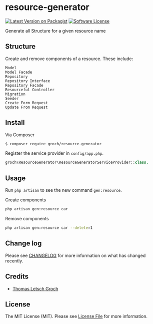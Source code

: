 # resource-generator

[![Latest Version on Packagist][ico-version]][link-packagist]
[![Software License][ico-license]](LICENSE.md)
<!--
[![Build Status][ico-travis]][link-travis]
[![Coverage Status][ico-scrutinizer]][link-scrutinizer]
[![Quality Score][ico-code-quality]][link-code-quality]
[![Total Downloads][ico-downloads]][link-downloads]
-->

Generate all Structure for a given resource name

## Structure

Create and remove components of a resource. These include:
```
Model
Model Facade
Repository
Repository Interface
Repository Facade
Resourceful Controller
Migration
Seeder
Create Form Request
Update From Request
```

## Install

Via Composer

``` bash
$ composer require groch/resource-generator
```

Register the service provider in ``` config/app.php ```.

``` php 
groch\ResourceGenerator\ResourceGeneratorServiceProvider::class,
```


## Usage
 
Run ``` php artisan ``` to see the new command ``` gen:resource ```.


Create components
``` bash
php artisan gen:resource car
```

Remove components
``` bash
php artisan gen:resource car --delete=1
```

## Change log

Please see [CHANGELOG](CHANGELOG.md) for more information on what has changed recently.

<!--
## Testing

``` bash
$ composer test
```

## Contributing

Please see [CONTRIBUTING](CONTRIBUTING.md) and [CONDUCT](CONDUCT.md) for details.

## Security

If you discover any security related issues, please email the author instead of using the issue tracker.
-->
## Credits

- [Thomas Letsch Groch]([author-link])

## License

The MIT License (MIT). Please see [License File](LICENSE.md) for more information.

[ico-version]: https://img.shields.io/packagist/v/groch/resource-generator.svg?style=flat-square
[ico-license]: https://img.shields.io/badge/license-MIT-brightgreen.svg?style=flat-square
[ico-travis]: https://img.shields.io/travis/groch/resource-generator/master.svg?style=flat-square
[ico-scrutinizer]: https://img.shields.io/scrutinizer/coverage/g/groch/resource-generator.svg?style=flat-square
[ico-code-quality]: https://img.shields.io/scrutinizer/g/groch/resource-generator.svg?style=flat-square
[ico-downloads]: https://img.shields.io/packagist/dt/groch/resource-generator.svg?style=flat-square

[link-packagist]: https://packagist.org/packages/groch/resource-generator
[link-travis]: https://travis-ci.org/groch/resource-generator
[link-scrutinizer]: https://scrutinizer-ci.com/g/groch/resource-generator/code-structure
[link-code-quality]: https://scrutinizer-ci.com/g/groch/resource-generator
[link-downloads]: https://packagist.org/packages/groch/resource-generator
[link-author]: https://github.com/thomasgroch
[link-contributors]: ../../contributors
